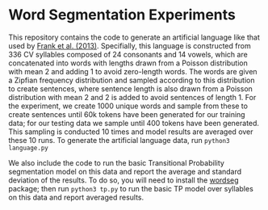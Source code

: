 # Word Segmentation Experiments

This repository contains the code to generate an artificial language like that used by 
[Frank et al. (2013)](https://journals.plos.org/plosone/article/file?id=10.1371/journal.pone.0052500&type=printable).
Specifially, this language is constructed from 336 CV syllables composed of 24 consonants and 14 vowels, 
which are concatenated into words with lengths drawn from a Poisson distribution with mean 2 and adding 1 to 
avoid zero-length words. 
The words are given a Zipfian frequency distribution and sampled according to this distribution to create 
sentences, where sentence length is also drawn from a Poisson distribution with mean 2 and 2 is added to avoid 
sentences of length 1. 
For the experiment, we create 1000 unique words and sample from these to create sentences until 60k tokens have been 
generated for our training data; for our testing data we sample until 400 tokens have been generated. 
This sampling is conducted 10 times and model results are averaged over these 10 runs. 
To generate the artificial language data, run `python3 language.py`

We also include the code to run the basic Transitional Probability segmentation model on this data and report
the average and standard deviation of the results. 
To do so, you will need to install the [wordseg](https://docs.cognitive-ml.fr/wordseg/installation.html) package;
then run `python3 tp.py` to run the basic TP model over syllables on this data and report averaged results. 


